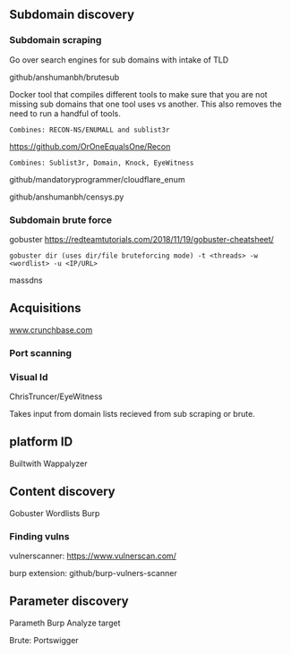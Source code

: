 ## Subdomain discovery

### Subdomain scraping

Go over search engines for sub domains with intake of TLD

github/anshumanbh/brutesub 

Docker tool that compiles different tools to make sure that you are not missing sub domains that one tool uses vs another. 
This also removes the need to run a handful of tools.

    Combines: RECON-NS/ENUMALL and sublist3r
    

https://github.com/OrOneEqualsOne/Recon 
 
    Combines: Sublist3r, Domain, Knock, EyeWitness

github/mandatoryprogrammer/cloudflare_enum

github/anshumanbh/censys.py



### Subdomain brute force
gobuster
https://redteamtutorials.com/2018/11/19/gobuster-cheatsheet/

    gobuster dir (uses dir/file bruteforcing mode) -t <threads> -w <wordlist> -u <IP/URL>
        
massdns

## Acquisitions



www.crunchbase.com 


### Port scanning



### Visual Id

ChrisTruncer/EyeWitness 

  Takes input from domain lists recieved from sub scraping or brute.

## platform ID

Builtwith
Wappalyzer

## Content discovery

Gobuster
Wordlists
Burp

### Finding vulns

vulnerscanner: https://www.vulnerscan.com/

burp extension: github/burp-vulners-scanner



## Parameter discovery
Parameth
Burp Analyze target
  
  Brute:
  Portswigger


